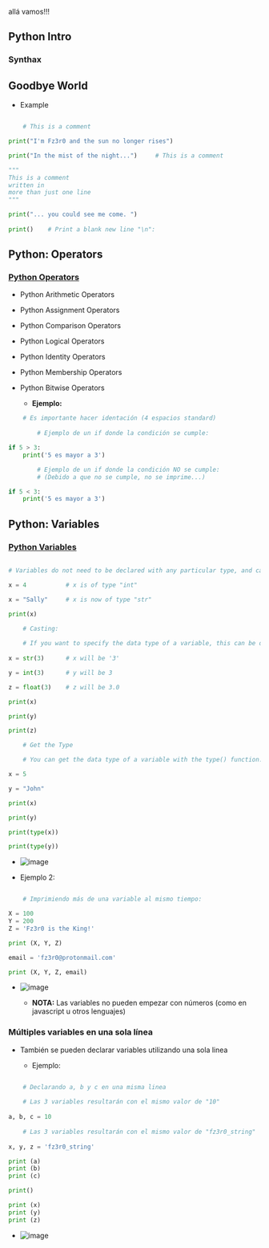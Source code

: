 allá vamos!!!


## Python Intro

### Synthax

## Goodbye World

- Example

```py

    # This is a comment

print("I'm Fz3r0 and the sun no longer rises")

print("In the mist of the night...")     # This is a comment

"""
This is a comment
written in
more than just one line
"""

print("... you could see me come. ")
   
print()    # Print a blank new line "\n":    

```

## Python: Operators

### [Python Operators](https://www.w3schools.com/python/python_operators.asp)

- Python Arithmetic Operators
- Python Assignment Operators
- Python Comparison Operators
- Python Logical Operators
- Python Identity Operators
- Python Membership Operators
- Python Bitwise Operators

    - **Ejemplo:**

```py
    # Es importante hacer identación (4 espacios standard)
    
        # Ejemplo de un if donde la condición se cumple:

if 5 > 3:
    print('5 es mayor a 3')

        # Ejemplo de un if donde la condición NO se cumple:
        # (Debido a que no se cumple, no se imprime...)

if 5 < 3:
    print('5 es mayor a 3')
```

## Python: Variables

### [Python Variables](https://www.w3schools.com/python/python_variables.asp)

```py

# Variables do not need to be declared with any particular type, and can even change type after they have been set. 

x = 4           # x is of type "int"

x = "Sally"     # x is now of type "str"

print(x)

    # Casting:
    
    # If you want to specify the data type of a variable, this can be done with casting.
    
x = str(3)      # x will be '3'

y = int(3)      # y will be 3

z = float(3)    # z will be 3.0 

print(x)

print(y)

print(z)

    # Get the Type

    # You can get the data type of a variable with the type() function.

x = 5

y = "John"

print(x)

print(y)

print(type(x))

print(type(y))        

```

- ![image](https://user-images.githubusercontent.com/94720207/170892319-b32aa6a0-3a8f-4999-b7e1-25241330f119.png)

- Ejemplo 2:

```py

    # Imprimiendo más de una variable al mismo tiempo:

X = 100
Y = 200
Z = 'Fz3r0 is the King!'

print (X, Y, Z)

email = 'fz3r0@protonmail.com'

print (X, Y, Z, email)
```

- ![image](https://user-images.githubusercontent.com/94720207/170892331-fc951651-5e62-4b37-8380-1ccc6fb6d211.png)

    - **NOTA:** Las variables no pueden empezar con números (como en javascript u otros lenguajes)

### Múltiples variables en una sola línea

- También se pueden declarar variables utilizando una sola linea

    - Ejemplo:

```py

    # Declarando a, b y c en una misma linea
    
    # Las 3 variables resultarán con el mismo valor de "10"
    
a, b, c = 10 
    
    # Las 3 variables resultarán con el mismo valor de "fz3r0_string"
    
x, y, z = 'fz3r0_string'

print (a)
print (b)
print (c)

print()

print (x)
print (y)
print (z)

```

- ![image](https://user-images.githubusercontent.com/94720207/170892659-a4c9306f-b868-49c8-8852-45fa127526d1.png)



